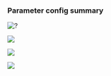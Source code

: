 ### Parameter config summary 
<p><img alt="?" src="neurons_C_Full.png"/></p>
<p><img alt=" " src="neuron_activity_C_Full.png"/></p>
<p><img alt=" " src="muscles_C_Full.png"/></p>
<p><img alt=" " src="muscle_activity_C_Full.png"/></p>
